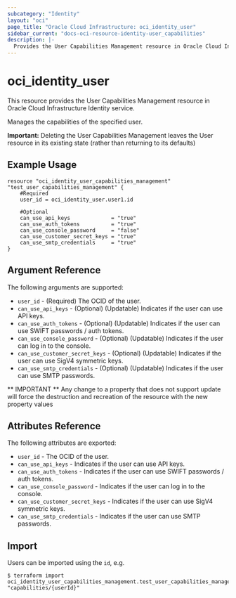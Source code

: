 ```yaml
---
subcategory: "Identity"
layout: "oci"
page_title: "Oracle Cloud Infrastructure: oci_identity_user"
sidebar_current: "docs-oci-resource-identity-user_capabilities"
description: |-
  Provides the User Capabilities Management resource in Oracle Cloud Infrastructure Identity service
---
```


# oci_identity_user
This resource provides the User Capabilities Management resource in Oracle Cloud Infrastructure Identity service.

Manages the capabilities of the specified user.

**Important:** Deleting the User Capabilities Management leaves the User resource in its existing state (rather than returning to its defaults)


## Example Usage

```hcl
resource "oci_identity_user_capabilities_management" "test_user_capabilities_management" {
	#Required
	user_id = oci_identity_user.user1.id

	#Optional 
	can_use_api_keys             = "true"
	can_use_auth_tokens          = "true"
	can_use_console_password     = "false"
	can_use_customer_secret_keys = "true"
	can_use_smtp_credentials     = "true"
}
```

## Argument Reference

The following arguments are supported:

* `user_id` - (Required) The OCID of the user.
* `can_use_api_keys` - (Optional) (Updatable) Indicates if the user can use API keys.
* `can_use_auth_tokens` - (Optional) (Updatable) Indicates if the user can use SWIFT passwords / auth tokens.
* `can_use_console_password` - (Optional) (Updatable) Indicates if the user can log in to the console.
* `can_use_customer_secret_keys` - (Optional) (Updatable) Indicates if the user can use SigV4 symmetric keys.
* `can_use_smtp_credentials` - (Optional) (Updatable) Indicates if the user can use SMTP passwords.


** IMPORTANT **
Any change to a property that does not support update will force the destruction and recreation of the resource with the new property values

## Attributes Reference

The following attributes are exported:

* `user_id` - The OCID of the user.
* `can_use_api_keys` - Indicates if the user can use API keys.
* `can_use_auth_tokens` - Indicates if the user can use SWIFT passwords / auth tokens.
* `can_use_console_password` - Indicates if the user can log in to the console.
* `can_use_customer_secret_keys` - Indicates if the user can use SigV4 symmetric keys.
* `can_use_smtp_credentials` - Indicates if the user can use SMTP passwords.

## Import

Users can be imported using the `id`, e.g.

```
$ terraform import oci_identity_user_capabilities_management.test_user_capabilities_management "capabilities/{userId}"
```

